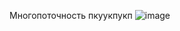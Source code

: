 Многопоточность 
пкуукпукп
![image](https://github.com/Jensolik/Directory/assets/84877865/60f95786-84b4-4087-86db-1e40ba5dd72c)
